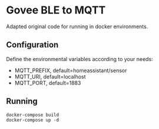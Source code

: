 # Govee BLE to MQTT

Adapted original code for running in docker environments.
## Configuration
Define the environmental variables according to your needs:
- MQTT_PREFIX, default=homeassistant/sensor
- MQTT_URI, default=localhost
- MQTT_PORT, default=1883
## Running

```commandline
docker-compose build
docker-compose up -d
```